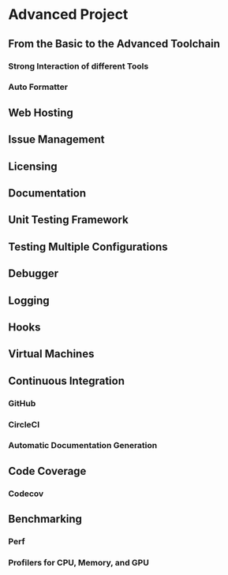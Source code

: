 # Advanced Project

## From the Basic to the Advanced Toolchain
### Strong Interaction of different Tools
### Auto Formatter

## Web Hosting
## Issue Management
## Licensing
## Documentation
## Unit Testing Framework

## Testing Multiple Configurations

## Debugger

## Logging

## Hooks

## Virtual Machines

## Continuous Integration
### GitHub
### CircleCI
### Automatic Documentation Generation

## Code Coverage
### Codecov


## Benchmarking
### Perf
### Profilers for CPU, Memory, and GPU